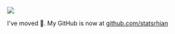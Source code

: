 ![](https://pbs.twimg.com/profile_banners/1333409521440579592/1606745133/1500x500)

I've moved 🏡. My GitHub is now at [github.com/statsrhian](https://github.com/statsrhian)
